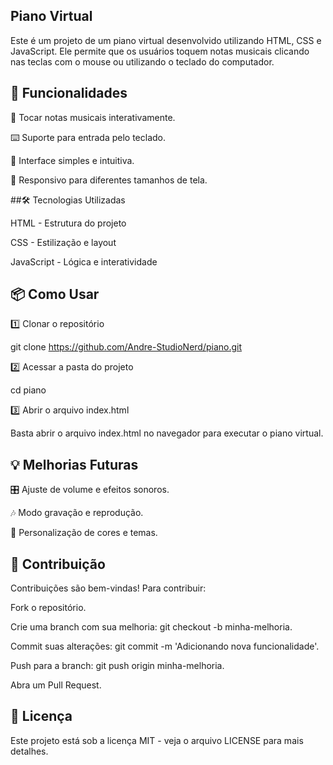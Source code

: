  ## Piano Virtual

Este é um projeto de um piano virtual desenvolvido utilizando HTML, CSS e JavaScript. Ele permite que os usuários toquem notas musicais clicando nas teclas com o mouse ou utilizando o teclado do computador.

## 🚀 Funcionalidades

🎵 Tocar notas musicais interativamente.

⌨️ Suporte para entrada pelo teclado.

🎨 Interface simples e intuitiva.

📱 Responsivo para diferentes tamanhos de tela.

##🛠️ Tecnologias Utilizadas

HTML - Estrutura do projeto

CSS - Estilização e layout

JavaScript - Lógica e interatividade

## 📦 Como Usar

1️⃣ Clonar o repositório

git clone https://github.com/Andre-StudioNerd/piano.git

2️⃣ Acessar a pasta do projeto

cd piano

3️⃣ Abrir o arquivo index.html

Basta abrir o arquivo index.html no navegador para executar o piano virtual.

## 💡 Melhorias Futuras

🎛️ Ajuste de volume e efeitos sonoros.

🎶 Modo gravação e reprodução.

🎨 Personalização de cores e temas.

## 🤝 Contribuição

Contribuições são bem-vindas! Para contribuir:

Fork o repositório.

Crie uma branch com sua melhoria: git checkout -b minha-melhoria.

Commit suas alterações: git commit -m 'Adicionando nova funcionalidade'.

Push para a branch: git push origin minha-melhoria.

Abra um Pull Request.

## 📜 Licença

Este projeto está sob a licença MIT - veja o arquivo LICENSE para mais detalhes.
